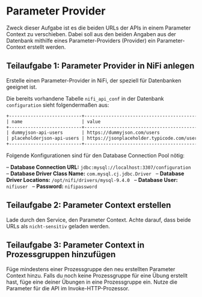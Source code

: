 # Parameter Provider

Zweck dieser Aufgabe ist es die beiden URLs der APIs in einem Parameter Context zu verschieben.
Dabei soll aus den beiden Angaben aus der Datenbank mithilfe eines Parameter-Providers (Provider) ein Parameter-Context erstellt werden.

## Teilaufgabe 1: Parameter Provider in NiFi anlegen

Erstelle einen Parameter-Provider in NiFi, der speziell für Datenbanken geeignet ist.

Die bereits vorhandene Tabelle `nifi_api_conf` in der Datenbank `configuration` sieht folgendermaßen aus:

```txt
+---------------------------+--------------------------------------------+
| name                      | value                                      |
+---------------------------+--------------------------------------------+
| dummyjson-api-users       | https://dummyjson.com/users                |
| placeholderjson-api-users | https://jsonplaceholder.typicode.com/users |
+---------------------------+--------------------------------------------+
```

Folgende Konfigurationen sind für den Database Connection Pool nötig:

– **Database Connection URL:** `jdbc:mysql://localhost:3307/configuration`  
– **Database Driver Class Name:** `com.mysql.cj.jdbc.Driver`  
– **Database Driver Locations:** `/opt/nifi/drivers/mysql-9.4.0`  
– **Database User:** `nifiuser`  
– **Password:** `nifipassword`

## Teilaufgabe 2: Parameter Context erstellen

Lade durch den Service, den Parameter Context. Achte darauf, dass beide URLs als `nicht-sensitiv` geladen werden.

## Teilaufgabe 3: Parameter Context in Prozessgruppen hinzufügen

Füge mindestens einer Prozessgruppe den neu erstellten Parameter Context hinzu.
Falls du noch keine Prozessgruppe für eine Übung erstellt hast, füge eine deiner Übungen in eine Prozessgruppe ein.
Nutze die Parameter für die API im Invoke-HTTP-Prozessor.
